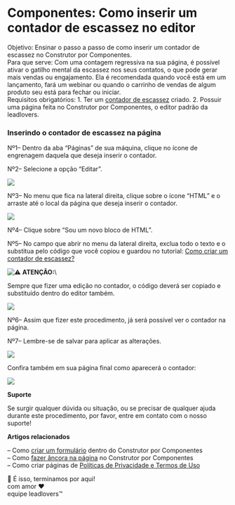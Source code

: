 # Componentes: Como inserir um contador de escassez no editor

Objetivo: Ensinar o passo a passo de como inserir um contador de escassez no Construtor por Componentes.\
Para que serve: Com uma contagem regressiva na sua página, é possível ativar o gatilho mental da escassez nos seus contatos, o que pode gerar mais vendas ou engajamento. Ela é recomendada quando você está em um lançamento, fará um webinar ou quando o carrinho de vendas de algum produto seu está para fechar ou iniciar.\
Requisitos obrigatórios: 1. Ter um [contador de escassez](https://suporte.love/contador-de-escassez/) criado. 2. Possuir uma página feita no Construtor por Componentes, o editor padrão da leadlovers.&#x20;

### **Inserindo o contador de escassez na página** <a href="#contador-escassez" id="contador-escassez"></a>

Nº1– Dentro da aba “Páginas” de sua máquina, clique no ícone de engrenagem daquela que deseja inserir o contador.

Nº2– Selecione a opção “Editar”.

[![](https://legado.leadlovers.site/wp-content/uploads/2022/01/img01-1.png)](https://legado.leadlovers.site/wp-content/uploads/2022/01/img01-1.png)

Nº3– No menu que fica na lateral direita, clique sobre o ícone “HTML” e o arraste até o local da página que deseja inserir o contador.

[![](https://legado.leadlovers.site/wp-content/uploads/2022/01/img02-1.png)](https://legado.leadlovers.site/wp-content/uploads/2022/01/img02-1.png)

Nº4– Clique sobre “Sou um novo bloco de HTML”.&#x20;

Nº5– No campo que abrir no menu da lateral direita, exclua todo o texto e o substitua pelo código que você copiou e guardou no tutorial: [Como criar um contador de escassez?](https://suporte.love/contador-de-escassez/)

![⚠](https://s.w.org/images/core/emoji/13.0.0/svg/26a0.svg) **ATENÇÃO:**\


Sempre que fizer uma edição no contador, o código deverá ser copiado e substituído dentro do editor também.&#x20;

[![](https://legado.leadlovers.site/wp-content/uploads/2022/01/img03-1.png)](https://legado.leadlovers.site/wp-content/uploads/2022/01/img03-1.png)

Nº6– Assim que fizer este procedimento, já será possível ver o contador na página.

Nº7– Lembre-se de salvar para aplicar as alterações.

[![](https://legado.leadlovers.site/wp-content/uploads/2022/01/img04-1.png)](https://legado.leadlovers.site/wp-content/uploads/2022/01/img04-1.png)

Confira também em sua página final como aparecerá o contador:

[![](https://legado.leadlovers.site/wp-content/uploads/2022/01/img05-2.png)](https://legado.leadlovers.site/wp-content/uploads/2022/01/img05-2.png)

**Suporte**

Se surgir qualquer dúvida ou situação, ou se precisar de qualquer ajuda durante este procedimento, por favor, entre em contato com o nosso suporte!

**Artigos relacionados**

– Como [criar um formulário](https://suporte.love/componentes-como-criar-um-formulario-dentro-do-editor/) dentro do Construtor por Componentes\
– Como [fazer âncora na página](https://suporte.love/componentes-como-fazer-ancora-na-pagina/) no Construtor por Componentes\
– Como criar páginas de [Políticas de Privacidade e Termos de Uso](https://suporte.love/como-criar-paginas-de-politicas-de-privacidade-e-termos-de-uso/)

🏁 É isso, terminamos por aqui!\
com amor ❤\
equipe leadlovers™
